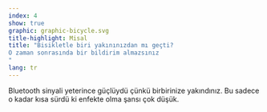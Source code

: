 ```yaml
---
index: 4
show: true
graphic: graphic-bicycle.svg
title-highlight: Misal
title: "Bisikletle biri yakınınızdan mı geçti?
O zaman sonrasında bir bildirim almazsınız
"
lang: tr
---
```

Bluetooth sinyali yeterince güçlüydü çünkü birbirinize yakındınız. Bu sadece o kadar kısa sürdü ki enfekte olma şansı çok düşük.
